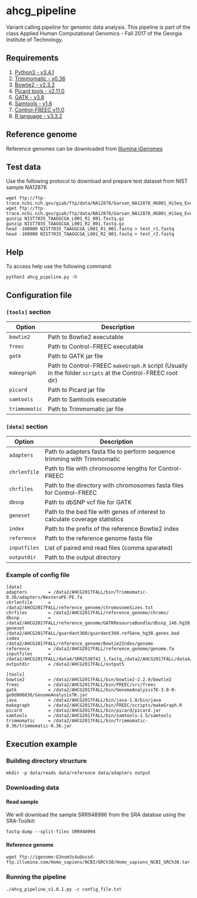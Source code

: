 # ahcg_pipeline

Variant calling pipeline for genomic data analysis. This pipeline is part of the class Applied Human Computational Genomics - Fall 2017 of the Georgia Institute of Technology.


## Requirements

1. [Python3 - v3.4.1](https://www.python.org/download/releases/3.4.1/)
2. [Trimmomatic - v0.36](http://www.usadellab.org/cms/uploads/supplementary/Trimmomatic/Trimmomatic-0.36.zip)
3. [Bowtie2 - v2.3.2](https://sourceforge.net/projects/bowtie-bio/files/bowtie2/2.3.2)
4. [Picard tools - v2.11.0](https://github.com/broadinstitute/picard/releases/download/2.11.0/picard.jar)
5. [GATK - v3.8](https://software.broadinstitute.org/gatk/download/)
6. [Samtools - v1.6](https://downloads.sourceforge.net/project/samtools/samtools/1.6/samtools-1.6.tar.bz2?r=https%3A%2F%2Fsourceforge.net%2Fprojects%2Fsamtools%2F&ts=1510018121&use_mirror=phoenixnap)
7. [Control-FREEC v11.0](https://github.com/BoevaLab/FREEC/archive/v11.0.tar.gz)
8. [R language - v3.3.2](https://cran.cnr.berkeley.edu/)

## Reference genome

Reference genomes can be downloaded from [Illumina iGenomes](http://support.illumina.com/sequencing/sequencing_software/igenome.html)

## Test data

Use the following protocol to download and prepare test dataset from NIST sample NA12878

```{sh}
wget ftp://ftp-trace.ncbi.nih.gov/giab/ftp/data/NA12878/Garvan_NA12878_HG001_HiSeq_Exome/NIST7035_TAAGGCGA_L001_R1_001.fastq.gz
wget ftp://ftp-trace.ncbi.nih.gov/giab/ftp/data/NA12878/Garvan_NA12878_HG001_HiSeq_Exome/NIST7035_TAAGGCGA_L001_R2_001.fastq.gz
gunzip NIST7035_TAAGGCGA_L001_R1_001.fastq.gz
gunzip NIST7035_TAAGGCGA_L001_R2_001.fastq.gz
head -100000 NIST7035_TAAGGCGA_L001_R1_001.fastq > test_r1.fastq
head -100000 NIST7035_TAAGGCGA_L001_R2_001.fastq > test_r2.fastq
```

## Help

To access help use the following command:

```{sh}
python3 ahcg_pipeline.py -h
```

## Configuration file

### `[tools]` section

| Option        | Description                                                                                                |
|---------------|------------------------------------------------------------------------------------------------------------|
| `bowtie2`     | Path to Bowtie2 executable                                                                                 |
| `freec`       | Path to Control-FREEC executable                                                                           |
| `gatk`        | Path to GATK jar file                                                                                      |
| `makegraph`   | Path to Control-FREEC `makeGraph.R` script (Usually in the folder `scripts` at the Control-FREEC root dir) |
| `picard`      | Path to Picard jar file                                                                                    |
| `samtools`    | Path to Samtools executable                                                                                |
| `trimmomatic` | Path to Trimmomatic jar file                                                                               |

### `[data]` section

| Option       | Description                                                                  |
|--------------|------------------------------------------------------------------------------|
| `adapters`   | Path to adapters fasta file to perform sequence trimming with Trimmomatic    |
| `chrlenfile` | Path to file with chromosome lengths for Control-FREEC                       |
| `chrfiles`   | Path to the directory with chromosomes fasta files for Control-FREEC         |
| `dbsnp`      | Path to dbSNP vcf file for GATK                                              |
| `geneset`    | Path to the bed file with genes of interest to calculate coverage statistics |
| `index`      | Path to the prefix of the reference Bowtie2 index                            |
| `reference`  | Path to the reference genome fasta file                                      |
| `inputfiles` | List of paired end read files (comma sparated)                               |
| `outputdir`  | Path to the output directory                                                 |

### Example of config file

```
[data]
adapters        = /data2/AHCG2017FALL/bin/Trimmomatic-0.36/adapters/NexteraPE-PE.fa
chrlenfile      = /data2/AHCG2017FALL/reference_genome/chromosomeSizes.txt
chrfiles        = /data2/AHCG2017FALL/reference_genome/chroms/
dbsnp           = /data2/AHCG2017FALL/reference_genome/GATKResourceBundle/dbsnp_146.hg38.vcf.gz
geneset         = /data2/AHCG2017FALL/guardant360/guardant360.refGene_hg38.genes.bed
index           = /data2/AHCG2017FALL/reference_genome/Bowtie2Index/genome
reference       = /data2/AHCG2017FALL/reference_genome/genome.fa
inputfiles      = /data2/AHCG2017FALL/data4/SRR2530742_1.fastq,/data2/AHCG2017FALL/data4/SRR2530742_2.fastq
outputdir       = /data2/AHCG2017FALL/output5

[tools]
bowtie2         = /data2/AHCG2017FALL/bin/bowtie2-2.2.9/bowtie2
freec           = /data2/AHCG2017FALL/bin/FREEC/src/freec
gatk            = /data2/AHCG2017FALL/bin/GenomeAnalysisTK-3.8-0-ge9d806836/GenomeAnalysisTK.jar
java            = /data2/AHCG2017FALL/bin/java-1.8/bin/java
makegraph       = /data2/AHCG2017FALL/bin/FREEC/scripts/makeGraph.R
picard          = /data2/AHCG2017FALL/bin/picard/picard.jar
samtools        = /data2/AHCG2017FALL/bin/samtools-1.5/samtools
trimmomatic     = /data2/AHCG2017FALL/bin/Trimmomatic-0.36/trimmomatic-0.36.jar
```

##  Execution example

### Building directory structure

```{sh}
mkdir -p data/reads data/reference data/adapters output 
```
### Downloading data
    
#### Read sample

We will download the sample SRR948996 from the SRA databse using the SRA-Toolkit:
    
```{sh}
fastq-dump --split-files SRR948994
```

#### Reference genome

```{sh}
wget ftp://igenome:G3nom3s4u@ussd-ftp.illumina.com/Homo_sapiens/NCBI/GRCh38/Homo_sapiens_NCBI_GRCh38.tar.gz
```
###  Running the pipeline

```{sh}
./ahcg_pipeline_v1.0.1.py -c config_file.txt
```



